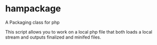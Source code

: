 hampackage
==========

A Packaging class for php

This script allows you to work on a local php file that both loads a local stream and outputs finalized and minifed files.
